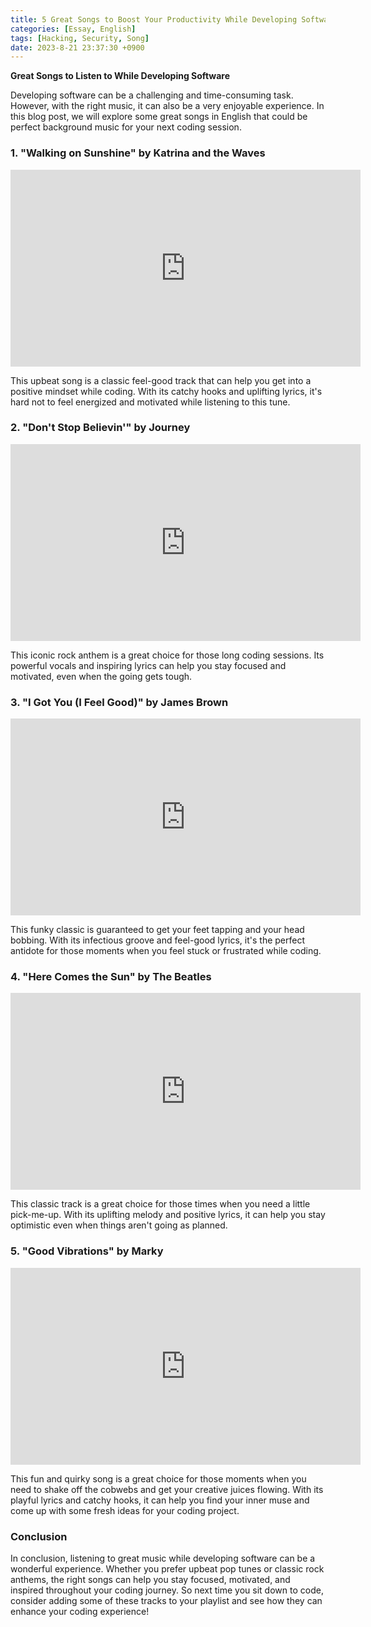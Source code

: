 ```yaml
---
title: 5 Great Songs to Boost Your Productivity While Developing Software
categories: [Essay, English]
tags: [Hacking, Security, Song]
date: 2023-8-21 23:37:30 +0900
---
```



**Great Songs to Listen to While Developing Software**

Developing software can be a challenging and time-consuming task. However, with the right music, it can also be a very enjoyable experience. In this blog post, we will explore some great songs in English that could be perfect background music for your next coding session.

### 1. **"Walking on Sunshine"** by Katrina and the Waves

<iframe width="560" height="315" src="https://www.youtube.com/embed/qK5KhQG06xU?si=yBkFOX-luCTDIfV1" title="YouTube video player" frameborder="0" allow="accelerometer; autoplay; clipboard-write; encrypted-media; gyroscope; picture-in-picture; web-share" allowfullscreen></iframe>

This upbeat song is a classic feel-good track that can help you get into a positive mindset while coding. With its catchy hooks and uplifting lyrics, it's hard not to feel energized and motivated while listening to this tune.

### 2. **"Don't Stop Believin'"** by Journey

<iframe width="560" height="315" src="https://www.youtube.com/embed/7gupK06T68k?si=maaMt_S68E1cG4gM" title="YouTube video player" frameborder="0" allow="accelerometer; autoplay; clipboard-write; encrypted-media; gyroscope; picture-in-picture; web-share" allowfullscreen></iframe>

This iconic rock anthem is a great choice for those long coding sessions. Its powerful vocals and inspiring lyrics can help you stay focused and motivated, even when the going gets tough.

### 3. **"I Got You (I Feel Good)"** by James Brown

<iframe width="560" height="315" src="https://www.youtube.com/embed/U-wZa6RZgQA?si=1C6HAW6u0tO_uqhh" title="YouTube video player" frameborder="0" allow="accelerometer; autoplay; clipboard-write; encrypted-media; gyroscope; picture-in-picture; web-share" allowfullscreen></iframe>

This funky classic is guaranteed to get your feet tapping and your head bobbing. With its infectious groove and feel-good lyrics, it's the perfect antidote for those moments when you feel stuck or frustrated while coding.

### 4. **"Here Comes the Sun"** by The Beatles

<iframe width="560" height="315" src="https://www.youtube.com/embed/fKLV8GCrveQ?si=5oBTEul7Oniam_h0" title="YouTube video player" frameborder="0" allow="accelerometer; autoplay; clipboard-write; encrypted-media; gyroscope; picture-in-picture; web-share" allowfullscreen></iframe>

This classic track is a great choice for those times when you need a little pick-me-up. With its uplifting melody and positive lyrics, it can help you stay optimistic even when things aren't going as planned.

### 5. **"Good Vibrations"** by Marky

<iframe width="560" height="315" src="https://www.youtube.com/embed/_kctwd4w7R0?si=7GcW8jsPZ9WJULvP" title="YouTube video player" frameborder="0" allow="accelerometer; autoplay; clipboard-write; encrypted-media; gyroscope; picture-in-picture; web-share" allowfullscreen></iframe>

This fun and quirky song is a great choice for those moments when you need to shake off the cobwebs and get your creative juices flowing. With its playful lyrics and catchy hooks, it can help you find your inner muse and come up with some fresh ideas for your coding project.

### Conclusion
In conclusion, listening to great music while developing software can be a wonderful experience. Whether you prefer upbeat pop tunes or classic rock anthems, the right songs can help you stay focused, motivated, and inspired throughout your coding journey. So next time you sit down to code, consider adding some of these tracks to your playlist and see how they can enhance your coding experience!
